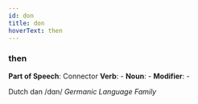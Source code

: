 ```yaml
---
id: don
title: don
hoverText: then
---
```


### then

**Part of Speech**: Connector
**Verb**: -
**Noun**: -
**Modifier**: -

Dutch dan /dɑn/
*Germanic Language Family*